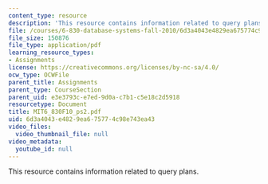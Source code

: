 ```yaml
---
content_type: resource
description: 'This resource contains information related to query plans. '
file: /courses/6-830-database-systems-fall-2010/6d3a4043e4829ea675774c98e743ea43_MIT6_830F10_ps2.pdf
file_size: 150876
file_type: application/pdf
learning_resource_types:
- Assignments
license: https://creativecommons.org/licenses/by-nc-sa/4.0/
ocw_type: OCWFile
parent_title: Assignments
parent_type: CourseSection
parent_uid: e3e3793c-e7ed-9d0a-c7b1-c5e18c2d5918
resourcetype: Document
title: MIT6_830F10_ps2.pdf
uid: 6d3a4043-e482-9ea6-7577-4c98e743ea43
video_files:
  video_thumbnail_file: null
video_metadata:
  youtube_id: null
---
```

This resource contains information related to query plans. 